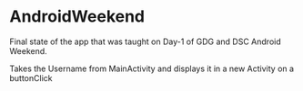 # AndroidWeekend
Final state of the app that was taught on Day-1 of GDG and DSC Android Weekend.

Takes the Username from MainActivity and displays it in a new Activity on a buttonClick
